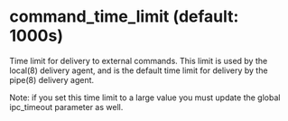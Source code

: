 # command_time_limit (default: 1000s)

Time limit for delivery to external commands. This limit is used
by the local(8) delivery agent, and is the default time limit for
delivery by the pipe(8) delivery agent.




Note: if you set this time limit to a large value you must update the
global ipc\_timeout parameter as well.



